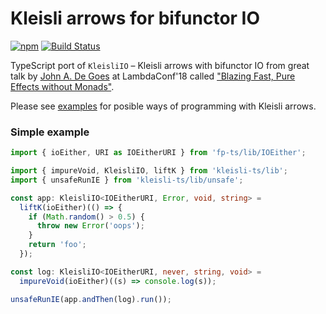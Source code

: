 # Kleisli arrows for bifunctor IO

[![npm](https://img.shields.io/npm/v/kleisli-ts.svg)](https://www.npmjs.com/package/kleisli-ts)
[![Build Status](https://travis-ci.org/YBogomolov/kleisli-ts.svg?branch=master)](https://travis-ci.org/YBogomolov/kleisli-ts)

TypeScript port of `KleisliIO` – Kleisli arrows with bifunctor IO from great talk by [John A. De Goes](https://github.com/jdegoes) at LambdaConf'18 called ["Blazing Fast, Pure Effects without Monads"](https://www.youtube.com/watch?v=L8AEj6IRNEE).

Please see [examples](./examples) for posible ways of programming with Kleisli arrows.

### Simple example

```ts
import { ioEither, URI as IOEitherURI } from 'fp-ts/lib/IOEither';

import { impureVoid, KleisliIO, liftK } from 'kleisli-ts/lib';
import { unsafeRunIE } from 'kleisli-ts/lib/unsafe';

const app: KleisliIO<IOEitherURI, Error, void, string> = 
  liftK(ioEither)(() => {
    if (Math.random() > 0.5) {
      throw new Error('oops');
    }
    return 'foo';
  });

const log: KleisliIO<IOEitherURI, never, string, void> = 
  impureVoid(ioEither)((s) => console.log(s));

unsafeRunIE(app.andThen(log).run());
```